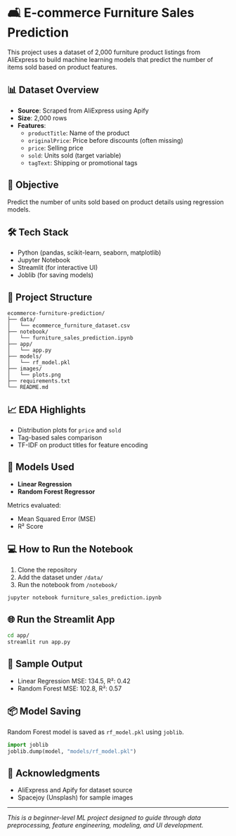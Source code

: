 
# 🛋️ E-commerce Furniture Sales Prediction

This project uses a dataset of 2,000 furniture product listings from AliExpress to build machine learning models that predict the number of items sold based on product features.

## 📊 Dataset Overview

- **Source**: Scraped from AliExpress using Apify
- **Size**: 2,000 rows
- **Features**:
  - `productTitle`: Name of the product
  - `originalPrice`: Price before discounts (often missing)
  - `price`: Selling price
  - `sold`: Units sold (target variable)
  - `tagText`: Shipping or promotional tags

## 🎯 Objective

Predict the number of units sold based on product details using regression models.

## 🛠️ Tech Stack

- Python (pandas, scikit-learn, seaborn, matplotlib)
- Jupyter Notebook
- Streamlit (for interactive UI)
- Joblib (for saving models)

## 📁 Project Structure

```
ecommerce-furniture-prediction/
├── data/
│   └── ecommerce_furniture_dataset.csv
├── notebook/
│   └── furniture_sales_prediction.ipynb
├── app/
│   └── app.py
├── models/
│   └── rf_model.pkl
├── images/
│   └── plots.png
├── requirements.txt
└── README.md
```

## 📈 EDA Highlights

- Distribution plots for `price` and `sold`
- Tag-based sales comparison
- TF-IDF on product titles for feature encoding

## 🧪 Models Used

- **Linear Regression**
- **Random Forest Regressor**

Metrics evaluated:
- Mean Squared Error (MSE)
- R² Score

## 💻 How to Run the Notebook

1. Clone the repository
2. Add the dataset under `/data/`
3. Run the notebook from `/notebook/`

```bash
jupyter notebook furniture_sales_prediction.ipynb
```

## 🌐 Run the Streamlit App

```bash
cd app/
streamlit run app.py
```

## 🧠 Sample Output

- Linear Regression MSE: 134.5, R²: 0.42
- Random Forest MSE: 102.8, R²: 0.57

## 📦 Model Saving

Random Forest model is saved as `rf_model.pkl` using `joblib`.

```python
import joblib
joblib.dump(model, "models/rf_model.pkl")
```

## 🙌 Acknowledgments

- AliExpress and Apify for dataset source
- Spacejoy (Unsplash) for sample images

---

*This is a beginner-level ML project designed to guide through data preprocessing, feature engineering, modeling, and UI development.*
